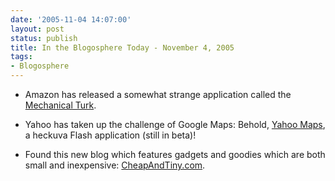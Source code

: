 ```yaml
---
date: '2005-11-04 14:07:00'
layout: post
status: publish
title: In the Blogosphere Today - November 4, 2005
tags:
- Blogosphere
---
```


  * Amazon has released a somewhat strange application called the [Mechanical Turk](http://www.mturk.com/mturk/welcome).


  * Yahoo has taken up the challenge of Google Maps: Behold, [Yahoo Maps](http://maps.yahoo.com/beta), a heckuva Flash application (still in beta)!


  * Found this new blog which features gadgets and goodies which are both small and inexpensive: [CheapAndTiny.com](http://www.cheapandtiny.com/).



